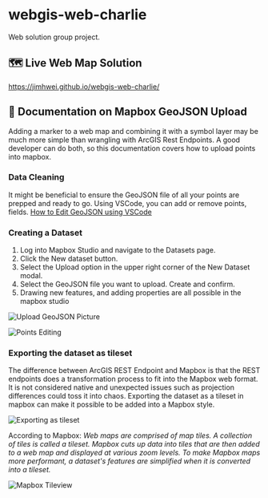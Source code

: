 # webgis-web-charlie
Web solution group project.

## 🗺️ Live Web Map Solution
https://jimhwei.github.io/webgis-web-charlie/

## 📍 Documentation on Mapbox GeoJSON Upload
Adding a marker to a web map and combining it with a symbol layer may be much more simple than wrangling with ArcGIS Rest Endpoints. A good developer can do both, so this documentation covers how to upload points into mapbox.

### Data Cleaning
It might be beneficial to ensure the GeoJSON file of all your points are prepped and ready to go. Using VSCode, you can add or remove points, fields. 
[How to Edit GeoJSON using VSCode](https://dev.to/deadlybyte/working-with-geojson-and-vs-code-2ken)

### Creating a Dataset 
1. Log into Mapbox Studio and navigate to the Datasets page.
2. Click the New dataset button.
3. Select the Upload option in the upper right corner of the New Dataset modal.
4. Select the GeoJSON file you want to upload. Create and confirm.
5. Drawing new features, and adding properties are all possible in the mapbox studio

![Upload GeoJSON Picture](https://docs.mapbox.com/help/assets/tutorials--add-points-dataset-upload-960-f88a0f31d1c0d6c179b95ec0c0fae2af.png)

![Points Editing](https://docs.mapbox.com/help/img/studio/point-tutorial-dataset-edit.gif)

### Exporting the dataset as tileset
The difference between ArcGIS REST Endpoint and Mapbox is that the REST endpoints does a transformation process to fit into the Mapbox web format. It is not considered native and unexpected issues such as projection differences could toss it into chaos. Exporting the dataset as a tileset in mapbox can make it possible to be added into a Mapbox style.

![Exporting as tileset](https://docs.mapbox.com/help/assets/tutorials--add-points-export-to-tileset-960-cd49ef2de90671c42df9a9dd6574c220.png)

According to Mapbox: *Web maps are comprised of map tiles. A collection of tiles is called a tileset. Mapbox cuts up data into tiles that are then added to a web map and displayed at various zoom levels. To make Mapbox maps more performant, a dataset's features are simplified when it is converted into a tileset.*

![Mapbox Tileview](https://user-images.githubusercontent.com/60511633/113148685-239bcb00-9200-11eb-99f2-1052fce00b55.png)
